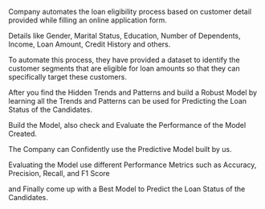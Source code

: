 Company automates the loan eligibility process based on customer detail provided while filling an online application form.

Details like Gender, Marital Status, Education, Number of Dependents, Income, Loan Amount, Credit History and others.

To automate this process, they have provided a dataset to identify the customer segments that are eligible for loan amounts so that they can specifically target these customers.

After you find the Hidden Trends and Patterns and build a Robust Model by learning all the Trends and Patterns can be used for Predicting the Loan Status of the Candidates.

Build the Model, also check and Evaluate the Performance of the Model Created.

The Company can Confidently use the Predictive Model built by us.

Evaluating the Model use different Performance Metrics such as Accuracy, Precision, Recall, and F1 Score

and Finally come up with a Best Model to Predict the Loan Status of the Candidates.
